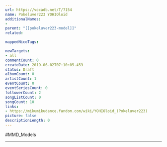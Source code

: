 ```yaml
---
url: https://vocadb.net/T/7154
name: Pokeluver223 YOHIOloid
additionalNames: 
- 
parent: "[[pokeluver223-model]]"
related:

mappedNicoTags:

newTargets:
- all
commentCount: 0
createDate: 2019-06-02T07:10:05.453
status: Draft
albumCount: 0
artistCount: 1
eventCount: 0
eventSeriesCount: 0
followerCount: 2
songListCount: 0
songCount: 10
links: 
- https://mikumikudance.fandom.com/wiki/YOHIOloid_(Pokeluver223)
picture: false
descriptionLength: 0
---
```


#MMD_Models



---


